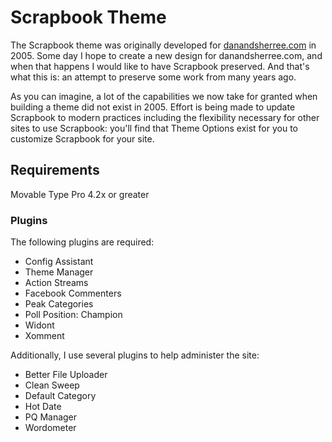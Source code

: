 # Scrapbook Theme

The Scrapbook theme was originally developed for [danandsherree.com](http://danandsherree.com) in 2005. Some day I hope to create a new design for danandsherree.com, and when that happens I would like to have Scrapbook preserved. And that's what this is: an attempt to preserve some work from many years ago.

As you can imagine, a lot of the capabilities we now take for granted when building a theme did not exist in 2005. Effort is being made to update Scrapbook to modern practices including the flexibility necessary for other sites to use Scrapbook: you'll find that Theme Options exist for you to customize Scrapbook for your site.

## Requirements

Movable Type Pro 4.2x or greater

### Plugins

The following plugins are required:

* Config Assistant
* Theme Manager
* Action Streams
* Facebook Commenters
* Peak Categories
* Poll Position: Champion
* Widont
* Xomment

Additionally, I use several plugins to help administer the site:

* Better File Uploader
* Clean Sweep
* Default Category
* Hot Date
* PQ Manager
* Wordometer
